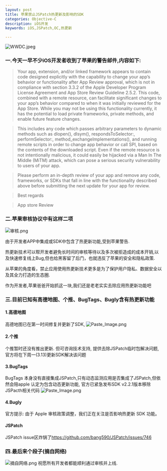 ```yaml
---
layout: post
title: 苹果禁止JSPatch热更新及影响的SDK
categories: Objective-C
description: iOS开发
keywords: iOS,JSPatch,OC,热更新

---
```



![WWDC.jpeg](http://upload-images.jianshu.io/upload_images/2229730-181a03981e57e5f0.jpeg?imageMogr2/auto-orient/strip%7CimageView2/2/w/1240)


###	一.今天一早不少iOS开发者收到了苹果的警告邮件,内容如下:

>Your app, extension, and/or linked framework appears to contain code designed explicitly with the capability to change your app’s behavior or functionality after App Review approval, which is not in compliance with section 3.3.2 of the Apple Developer Program License Agreement and App Store Review Guideline 2.5.2. This code, combined with a remote resource, can facilitate significant changes to your app’s behavior compared to when it was initially reviewed for the App Store. While you may not be using this functionality currently, it has the potential to load private frameworks, private methods, and enable future feature changes. 

>This includes any code which passes arbitrary parameters to dynamic methods such as dlopen(), dlsym(), respondsToSelector:, performSelector:, method_exchangeImplementations(), and running remote scripts in order to change app behavior or call SPI, based on the contents of the downloaded script. Even if the remote resource is not intentionally malicious, it could easily be hijacked via a Man In The Middle (MiTM) attack, which can pose a serious security vulnerability to users of your app.

>Please perform an in-depth review of your app and remove any code, frameworks, or SDKs that fall in line with the functionality described above before submitting the next update for your app for review.

>Best regards

>App store Review


###	二.苹果审核协议中有这样二项

![审核.png](http://upload-images.jianshu.io/upload_images/2229730-dfbaa968c0dc85d5.png?imageMogr2/auto-orient/strip%7CimageView2/2/w/1240)

由于开发者APP中集成或SDK中包含了热更新功能,受到苹果警告.

热更新技术可以帮开发者避免长时间的审核等待以及多次被拒造成的成本开销,以及快速修复线上Bug,但也给黑客留了后门，也就违反了苹果的安全和隐私政策.

从苹果的角度看，禁止应用使用热更新技术更多是为了保护用户隐私、数据安全以及其全力打造的生态圈.

作为开发者,苹果爸爸开始抓这一块,我们还是老老实实去除应用热更新功能吧

###	三.目前已知有高德地图、个推、BugTags、Bugly含有热更新功能

####	1.高德地图

高德地图已在第一时间修复并更新了SDK,
![Paste_Image.png](http://upload-images.jianshu.io/upload_images/2229730-58dd51ac83b9be7c.png?imageMogr2/auto-orient/strip%7CimageView2/2/w/1240)

####	2.个推

个推暂时还没有推出更新.
但可咨询技术支持,
提供去除JSPatch临时包解决问题,
官方将在下周一(3.13)更新SDK解决该问题

####	3.BugTags

BugTags 本身没有直接集成JSPatch,只有动态监测应用是否集成了JSPatch,但依然会陪apple 认定为包含动态更新功能,
官方已紧急发布SDK v2.2.1版本移除JSPacth相关代码
![Paste_Image.png](http://upload-images.jianshu.io/upload_images/2229730-4c04b2c54eb06d66.png?imageMogr2/auto-orient/strip%7CimageView2/2/w/1240)

####	4.Bugly

官方提示:
由于 Apple 审核政策调整，我们正在关注是否影响热更新 SDK 功能。

####	JSPatch

JSPatch issue区炸锅了<https://github.com/bang590/JSPatch/issues/746>

###	四.最后来个段子(摘自网络)
![摘自网络.png](http://upload-images.jianshu.io/upload_images/2229730-7ccbd6ff5508067a.png?imageMogr2/auto-orient/strip%7CimageView2/2/w/1240)
祝愿所有开发者都能顺利通过审核并上线.